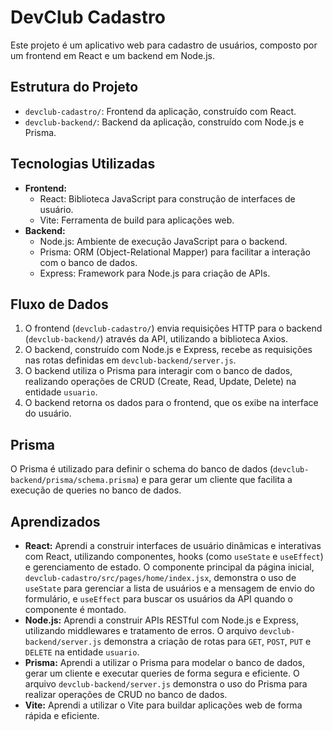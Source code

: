 # DevClub Cadastro

Este projeto é um aplicativo web para cadastro de usuários, composto por um frontend em React e um backend em Node.js.

## Estrutura do Projeto

*   `devclub-cadastro/`: Frontend da aplicação, construído com React.
*   `devclub-backend/`: Backend da aplicação, construído com Node.js e Prisma.

## Tecnologias Utilizadas

*   **Frontend:**
    *   React: Biblioteca JavaScript para construção de interfaces de usuário.
    *   Vite: Ferramenta de build para aplicações web.
*   **Backend:**
    *   Node.js: Ambiente de execução JavaScript para o backend.
    *   Prisma: ORM (Object-Relational Mapper) para facilitar a interação com o banco de dados.
    *   Express: Framework para Node.js para criação de APIs.

## Fluxo de Dados

1.  O frontend (`devclub-cadastro/`) envia requisições HTTP para o backend (`devclub-backend/`) através da API, utilizando a biblioteca Axios.
2.  O backend, construído com Node.js e Express, recebe as requisições nas rotas definidas em `devclub-backend/server.js`.
3.  O backend utiliza o Prisma para interagir com o banco de dados, realizando operações de CRUD (Create, Read, Update, Delete) na entidade `usuario`.
4.  O backend retorna os dados para o frontend, que os exibe na interface do usuário.

## Prisma

O Prisma é utilizado para definir o schema do banco de dados (`devclub-backend/prisma/schema.prisma`) e para gerar um cliente que facilita a execução de queries no banco de dados.

## Aprendizados

*   **React:** Aprendi a construir interfaces de usuário dinâmicas e interativas com React, utilizando componentes, hooks (como `useState` e `useEffect`) e gerenciamento de estado. O componente principal da página inicial, `devclub-cadastro/src/pages/home/index.jsx`, demonstra o uso de `useState` para gerenciar a lista de usuários e a mensagem de envio do formulário, e `useEffect` para buscar os usuários da API quando o componente é montado.
*   **Node.js:** Aprendi a construir APIs RESTful com Node.js e Express, utilizando middlewares e tratamento de erros. O arquivo `devclub-backend/server.js` demonstra a criação de rotas para `GET`, `POST`, `PUT` e `DELETE` na entidade `usuario`.
*   **Prisma:** Aprendi a utilizar o Prisma para modelar o banco de dados, gerar um cliente e executar queries de forma segura e eficiente. O arquivo `devclub-backend/server.js` demonstra o uso do Prisma para realizar operações de CRUD no banco de dados.
*   **Vite:** Aprendi a utilizar o Vite para buildar aplicações web de forma rápida e eficiente.
